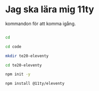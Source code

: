 # Jag ska lära mig 11ty

kommandon för att komma igång.

```bash

cd

cd code

mkdir te20-eleventy

cd te20-eleventy

npm init -y

npm install @11ty/eleventy

```

